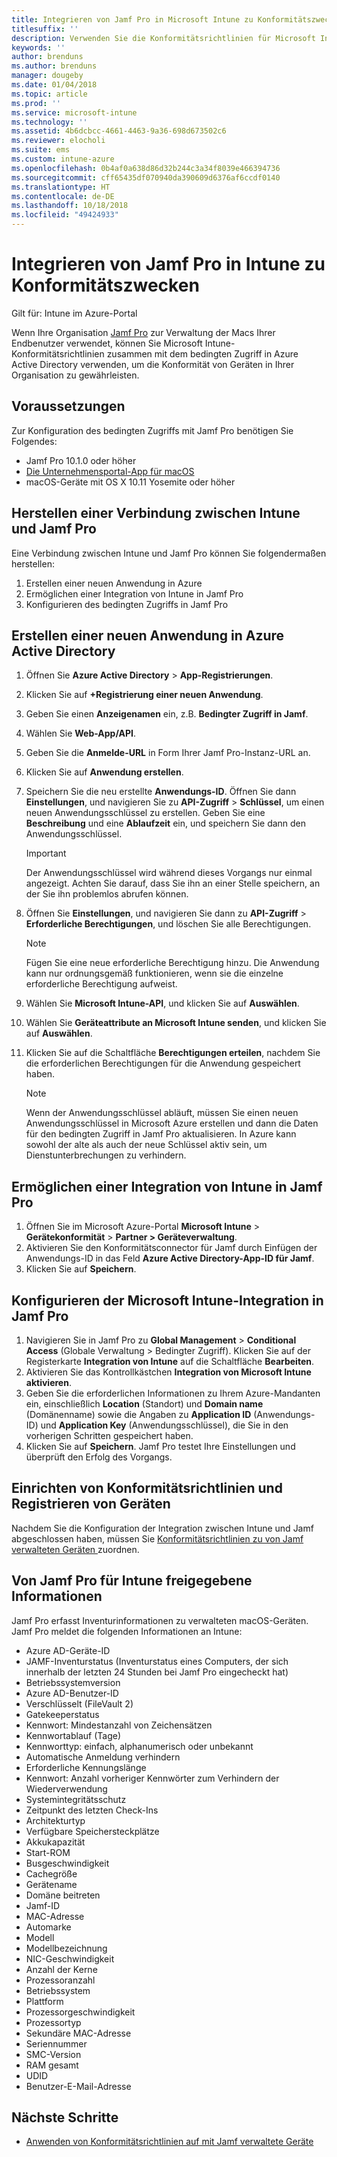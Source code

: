 ```yaml
---
title: Integrieren von Jamf Pro in Microsoft Intune zu Konformitätszwecken
titlesuffix: ''
description: Verwenden Sie die Konformitätsrichtlinien für Microsoft Intune zusammen mit dem bedingten Zugriff auf Azure Active Directory, um mit Jamf verwaltete Geräte zu sichern.
keywords: ''
author: brenduns
ms.author: brenduns
manager: dougeby
ms.date: 01/04/2018
ms.topic: article
ms.prod: ''
ms.service: microsoft-intune
ms.technology: ''
ms.assetid: 4b6dcbcc-4661-4463-9a36-698d673502c6
ms.reviewer: elocholi
ms.suite: ems
ms.custom: intune-azure
ms.openlocfilehash: 0b4af0a638d86d32b244c3a34f8039e466394736
ms.sourcegitcommit: cff65435df070940da390609d6376af6ccdf0140
ms.translationtype: HT
ms.contentlocale: de-DE
ms.lasthandoff: 10/18/2018
ms.locfileid: "49424933"
---
```

# <a name="integrate-jamf-pro-with-intune-for-compliance"></a>Integrieren von Jamf Pro in Intune zu Konformitätszwecken

Gilt für: Intune im Azure-Portal

Wenn Ihre Organisation [Jamf Pro](https://www.jamf.com) zur Verwaltung der Macs Ihrer Endbenutzer verwendet, können Sie Microsoft Intune-Konformitätsrichtlinien zusammen mit dem bedingten Zugriff in Azure Active Directory verwenden, um die Konformität von Geräten in Ihrer Organisation zu gewährleisten.

## <a name="prerequisites"></a>Voraussetzungen

Zur Konfiguration des bedingten Zugriffs mit Jamf Pro benötigen Sie Folgendes:

- Jamf Pro 10.1.0 oder höher
- [Die Unternehmensportal-App für macOS](https://aka.ms/macoscompanyportal)
- macOS-Geräte mit OS X 10.11 Yosemite oder höher

## <a name="connecting-intune-to-jamf-pro"></a>Herstellen einer Verbindung zwischen Intune und Jamf Pro

Eine Verbindung zwischen Intune und Jamf Pro können Sie folgendermaßen herstellen:

1. Erstellen einer neuen Anwendung in Azure
2. Ermöglichen einer Integration von Intune in Jamf Pro
3. Konfigurieren des bedingten Zugriffs in Jamf Pro

## <a name="create-a-new-application-in-azure-active-directory"></a>Erstellen einer neuen Anwendung in Azure Active Directory

1. Öffnen Sie **Azure Active Directory** > **App-Registrierungen**.
2. Klicken Sie auf **+Registrierung einer neuen Anwendung**.
3. Geben Sie einen **Anzeigenamen** ein, z.B. **Bedingter Zugriff in Jamf**.
4. Wählen Sie **Web-App/API**.
5. Geben Sie die **Anmelde-URL** in Form Ihrer Jamf Pro-Instanz-URL an.
6. Klicken Sie auf **Anwendung erstellen**.
7. Speichern Sie die neu erstellte **Anwendungs-ID**. Öffnen Sie dann **Einstellungen**, und navigieren Sie zu **API-Zugriff** > **Schlüssel**, um einen neuen Anwendungsschlüssel zu erstellen. Geben Sie eine **Beschreibung** und eine **Ablaufzeit** ein, und speichern Sie dann den Anwendungsschlüssel.

   > [!IMPORTANT]
   > Der Anwendungsschlüssel wird während dieses Vorgangs nur einmal angezeigt. Achten Sie darauf, dass Sie ihn an einer Stelle speichern, an der Sie ihn problemlos abrufen können.

8. Öffnen Sie **Einstellungen**, und navigieren Sie dann zu **API-Zugriff** > **Erforderliche Berechtigungen**, und löschen Sie alle Berechtigungen.

   > [!NOTE]
   > Fügen Sie eine neue erforderliche Berechtigung hinzu. Die Anwendung kann nur ordnungsgemäß funktionieren, wenn sie die einzelne erforderliche Berechtigung aufweist.

9. Wählen Sie **Microsoft Intune-API**, und klicken Sie auf **Auswählen**.
10. Wählen Sie **Geräteattribute an Microsoft Intune senden**, und klicken Sie auf **Auswählen**.
11. Klicken Sie auf die Schaltfläche **Berechtigungen erteilen**, nachdem Sie die erforderlichen Berechtigungen für die Anwendung gespeichert haben.

    > [!NOTE]
    > Wenn der Anwendungsschlüssel abläuft, müssen Sie einen neuen Anwendungsschlüssel in Microsoft Azure erstellen und dann die Daten für den bedingten Zugriff in Jamf Pro aktualisieren. In Azure kann sowohl der alte als auch der neue Schlüssel aktiv sein, um Dienstunterbrechungen zu verhindern.

## <a name="enable-intune-to-integrate-with-jamf-pro"></a>Ermöglichen einer Integration von Intune in Jamf Pro

1. Öffnen Sie im Microsoft Azure-Portal **Microsoft Intune** > **Gerätekonformität** > **Partner > Geräteverwaltung**.
2. Aktivieren Sie den Konformitätsconnector für Jamf durch Einfügen der Anwendungs-ID in das Feld **Azure Active Directory-App-ID für Jamf**.
3. Klicken Sie auf **Speichern**.

## <a name="configure-microsoft-intune-integration-in-jamf-pro"></a>Konfigurieren der Microsoft Intune-Integration in Jamf Pro

1. Navigieren Sie in Jamf Pro zu **Global Management** > **Conditional Access** (Globale Verwaltung > Bedingter Zugriff). Klicken Sie auf der Registerkarte **Integration von Intune** auf die Schaltfläche **Bearbeiten**.
2. Aktivieren Sie das Kontrollkästchen **Integration von Microsoft Intune aktivieren**.
3. Geben Sie die erforderlichen Informationen zu Ihrem Azure-Mandanten ein, einschließlich **Location** (Standort) und **Domain name** (Domänenname) sowie die Angaben zu **Application ID** (Anwendungs-ID) und **Application Key** (Anwendungsschlüssel), die Sie in den vorherigen Schritten gespeichert haben.
4. Klicken Sie auf **Speichern**. Jamf Pro testet Ihre Einstellungen und überprüft den Erfolg des Vorgangs.

## <a name="set-up-compliance-policies-and-register-devices"></a>Einrichten von Konformitätsrichtlinien und Registrieren von Geräten

Nachdem Sie die Konfiguration der Integration zwischen Intune und Jamf abgeschlossen haben, müssen Sie [Konformitätsrichtlinien zu von Jamf verwalteten Geräten ](conditional-access-assign-jamf.md) zuordnen.

## <a name="information-shared-from-jamf-pro-to-intune"></a>Von Jamf Pro für Intune freigegebene Informationen

Jamf Pro erfasst Inventurinformationen zu verwalteten macOS-Geräten. Jamf Pro meldet die folgenden Informationen an Intune:

* Azure AD-Geräte-ID
* JAMF-Inventurstatus (Inventurstatus eines Computers, der sich innerhalb der letzten 24 Stunden bei Jamf Pro eingecheckt hat)
* Betriebssystemversion
* Azure AD-Benutzer-ID
* Verschlüsselt (FileVault 2)
* Gatekeeperstatus
* Kennwort: Mindestanzahl von Zeichensätzen
* Kennwortablauf (Tage)
* Kennworttyp: einfach, alphanumerisch oder unbekannt
* Automatische Anmeldung verhindern
* Erforderliche Kennungslänge
* Kennwort: Anzahl vorheriger Kennwörter zum Verhindern der Wiederverwendung
* Systemintegritätsschutz
* Zeitpunkt des letzten Check-Ins
* Architekturtyp
* Verfügbare Speichersteckplätze
* Akkukapazität
* Start-ROM
* Busgeschwindigkeit
* Cachegröße
* Gerätename
* Domäne beitreten
* Jamf-ID
* MAC-Adresse
* Automarke
* Modell
* Modellbezeichnung
* NIC-Geschwindigkeit
* Anzahl der Kerne
* Prozessoranzahl
* Betriebssystem
* Plattform
* Prozessorgeschwindigkeit
* Prozessortyp
* Sekundäre MAC-Adresse
* Seriennummer
* SMC-Version
* RAM gesamt
* UDID
* Benutzer-E-Mail-Adresse

## <a name="next-steps"></a>Nächste Schritte

- [Anwenden von Konformitätsrichtlinien auf mit Jamf verwaltete Geräte](conditional-access-assign-jamf.md)
